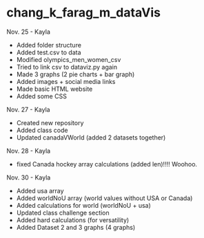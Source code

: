 # chang_k_farag_m_dataVis

Nov. 25 - Kayla

- Added folder structure 
- Added test.csv to data
- Modified olympics_men_women_csv
- Tried to link csv to dataviz.py again
- Made 3 graphs (2 pie charts + bar graph)
- Added images + social media links
- Made basic HTML website
- Added some CSS

Nov. 27 - Kayla

- Created new repository
- Added class code
- Updated canadaVWorld (added 2 datasets together)

Nov. 28 - Kayla

- fixed Canada hockey array calculations (added len)!!!! Woohoo.

Nov. 30 - Kayla

- Added usa array
- Added worldNoU array (world values without USA or Canada)
- Added calculations for world (worldNoU + usa)
- Updated class challenge section
- Added hard calculations (for versatility)
- Added Dataset 2 and 3 graphs (4 graphs)
